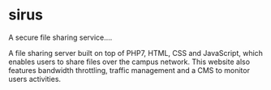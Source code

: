 # sirus
A secure file sharing service....

A file sharing server built on top of PHP7, HTML, CSS and JavaScript, which enables users to share files over the campus network. This website also features bandwidth throttling, traffic management and a CMS to monitor users activities.
